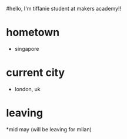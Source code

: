 #hello, I'm tiffanie 
student at makers academy!!

# hometown 
* singapore

# current city
* london, uk

# leaving
*mid may (will be leaving for milan)